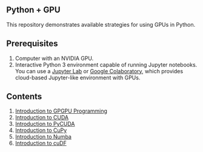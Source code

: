 ## Python + GPU

This repository demonstrates available strategies for using GPUs in Python.


## Prerequisites

1. Computer with an NVIDIA GPU.
2. Interactive Python 3 environment capable of running Jupyter notebooks.
   You can use a [Jupyter Lab] or [Google Colaboratory], which provides cloud-based Jupyter-like environment with GPUs.

## Contents

1. [Introduction to GPGPU Programming](./00_introduction.ipynb)
1. [Introduction to CUDA](./01_cuda.ipynb)
1. [Introduction to PyCUDA](./02_pycuda.ipynb)
1. [Introduction to CuPy](./03_cupy.ipynb)
1. [Introduction to Numba](./04_numba.ipynb)
1. [Introduction to cuDF](./05_rapids.ipynb)

[Jupyter Lab]: https://jupyter.org/
[Google Colaboratory]: https://colab.research.google.com/
[create-new-notebook]: https://colab.research.google.com/#create=true
